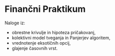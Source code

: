 # Finančni Praktikum
Naloge iz: 
- obrestne krivulje in hipoteza pričakovanj,
- kolektivni model tveganja in Panjerjev algoritem, 
- vrednotenje eksotičnih opcij, 
- glajenje časovnih vrst. 
